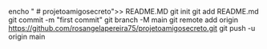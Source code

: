 encho " # projetoamigosecreto">> README.MD
git init
git add README.md
git commit -m "first commit"
git branch -M main 
git remote add origin https://github.com/rosangelapereira75/projetoamigosecreto.git
git push -u origin main

